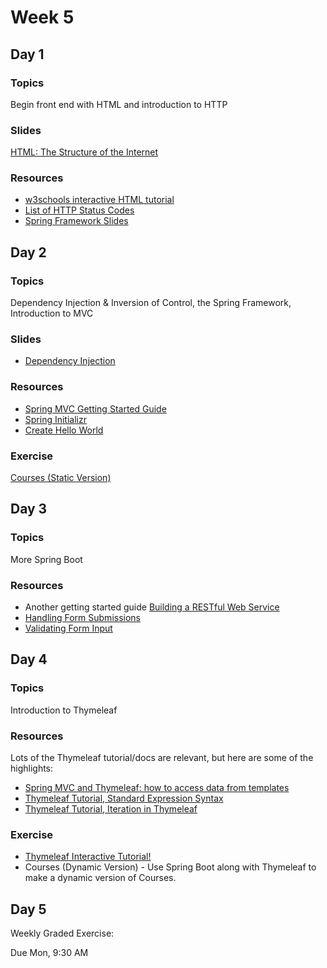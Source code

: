 # Week 5

## Day 1

### Topics

Begin front end with HTML and introduction to HTTP

### Slides

[HTML: The Structure of the Internet](https://wecancodeit.github.io/java-slides/frontend/html/#/)

### Resources

*   [w3schools interactive HTML tutorial](https://www.w3schools.com/html/default.asp)
*   [List of HTTP Status Codes](https://en.wikipedia.org/wiki/List_of_HTTP_status_codes)
*   [Spring Framework Slides](https://wecancodeit.github.io/java-slides/spring/spring-boot/)

## Day 2

### Topics

Dependency Injection & Inversion of Control, the Spring Framework, Introduction to MVC

### Slides

*   [Dependency Injection](https://wecancodeit.github.io/java-slides/objects/dependency-injection/)

### Resources

*   [Spring MVC Getting Started Guide](https://wecancodeit.github.io/java-resources/spring/getting-started-guides/project-setup/)
*   [Spring Initializr](http://start.spring.io/)
*   [Create Hello World](https://spring.io/guides/gs/serving-web-content/)

### Exercise

[Courses (Static Version)](https://wecancodeit.github.io/java-exercises/courses)

## Day 3

### Topics

More Spring Boot

### Resources

*   Another getting started guide [Building a RESTful Web Service](https://spring.io/guides/gs/rest-service/)
*   [Handling Form Submissions](https://spring.io/guides/gs/handling-form-submission/)
*   [Validating Form Input](https://spring.io/guides/gs/validating-form-input/)

## Day 4

### Topics

Introduction to Thymeleaf

### Resources

Lots of the Thymeleaf tutorial/docs are relevant, but here are some of the highlights:

*   [Spring MVC and Thymeleaf: how to access data from templates](http://www.thymeleaf.org/doc/articles/springmvcaccessdata.html)
*   [Thymeleaf Tutorial, Standard Expression Syntax](http://www.thymeleaf.org/doc/tutorials/3.0/usingthymeleaf.html#standard-expression-syntax)
*   [Thymeleaf Tutorial, Iteration in Thymeleaf](http://www.thymeleaf.org/doc/tutorials/3.0/usingthymeleaf.html#iteration)

### Exercise

*   [Thymeleaf Interactive Tutorial!](http://itutorial.thymeleaf.org/)
*   Courses (Dynamic Version) - Use Spring Boot along with Thymeleaf to make a dynamic version of Courses.

## Day 5

Weekly Graded Exercise:

Due Mon, 9:30 AM

